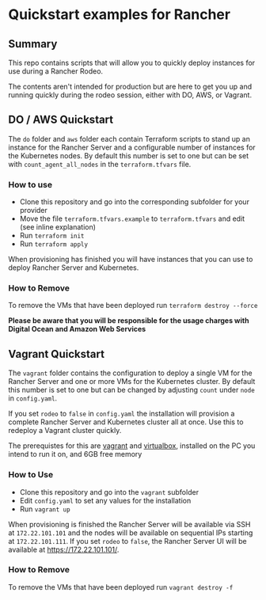 # Quickstart examples for Rancher

## Summary

This repo contains scripts that will allow you to quickly deploy instances for use during a Rancher Rodeo.

The contents aren't intended for production but are here to get you up and running quickly during the rodeo session, either with DO, AWS, or Vagrant.

## DO / AWS Quickstart

The `do` folder and `aws` folder each contain Terraform scripts to stand up an instance for the Rancher Server and a configurable number of instances for the Kubernetes nodes. By default this number is set to one but can be set with `count_agent_all_nodes` in the `terraform.tfvars` file.

### How to use

- Clone this repository and go into the corresponding subfolder for your provider
- Move the file `terraform.tfvars.example` to `terraform.tfvars` and edit (see inline explanation)
- Run `terraform init`
- Run `terraform apply`

When provisioning has finished you will have instances that you can use to deploy Rancher Server and Kubernetes.

### How to Remove

To remove the VMs that have been deployed run `terraform destroy --force`

**Please be aware that you will be responsible for the usage charges with Digital Ocean and Amazon Web Services**

## Vagrant Quickstart

The `vagrant` folder contains the configuration to deploy a single VM for the Rancher Server and one or more VMs for the Kubernetes cluster. By default this number is set to one but can be changed by adjusting `count` under `node` in `config.yaml`.

If you set `rodeo` to `false` in `config.yaml` the installation will provision a complete Rancher Server and Kubernetes cluster all at once. Use this to redeploy a Vagrant cluster quickly.

The prerequistes for this are [vagrant](https://www.vagrantup.com) and [virtualbox](https://www.virtualbox.org), installed on the PC you intend to run it on, and 6GB free memory

### How to Use

- Clone this repository and go into the `vagrant` subfolder
- Edit `config.yaml` to set any values for the installation
- Run `vagrant up`

When provisioning is finished the Rancher Server will be available via SSH at `172.22.101.101` and the nodes will be available on sequential IPs starting at `172.22.101.111`. If you set `rodeo` to `false`, the Rancher Server UI will be available at https://172.22.101.101/.

### How to Remove

To remove the VMs that have been deployed run `vagrant destroy -f`

